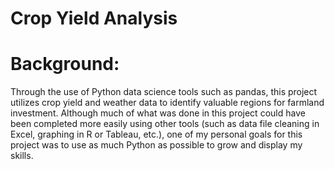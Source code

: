 # Crop Yield Analysis

# Background:
  Through the use of Python data science tools such as pandas, this project utilizes crop yield and weather data to identify valuable regions for farmland investment. Although much of what was done in this project could have been completed more easily using other tools (such as data file cleaning in Excel, graphing in R or Tableau, etc.), one of my personal goals for this project was to use as much Python as possible to grow and display my skills.

